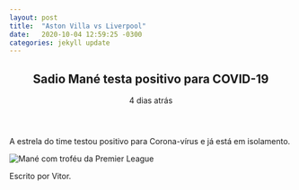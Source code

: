```yaml
---
layout: post
title:  "Aston Villa vs Liverpool"
date:   2020-10-04 12:59:25 -0300
categories: jekyll update
---
```


<main>
        <section class="posts">
                <header>
                    <h1>Sadio Mané testa positivo para COVID-19</h1>
                    <p>4 dias atrás</p>
                </header>
                <p>A estrela do time testou positivo para Corona-vírus e já está em isolamento.</p>
                <img src="{{'/assets/images/mane.jpg' | relative_url}}" alt="Mané com troféu da Premier League"/>
                <footer>
                    <p>Escrito por Vitor.</p>
                </footer>
        </section>
    </main>